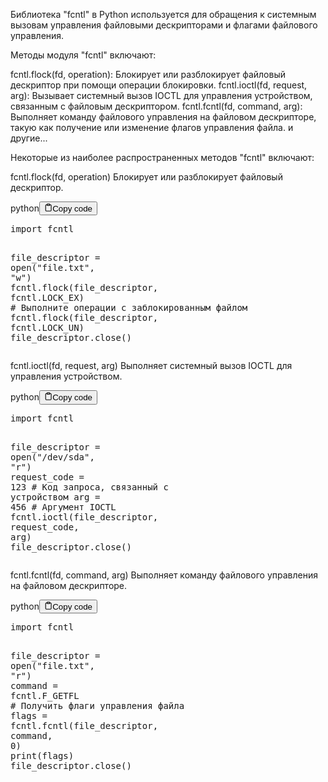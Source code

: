 <p>Библиотека "fcntl" в Python используется для обращения к системным вызовам управления файловыми дескрипторами и флагами файлового управления.</p>
<p>Методы модуля "fcntl" включают:</p>
<p>fcntl.flock(fd, operation): Блокирует или разблокирует файловый дескриптор при помощи операции блокировки.
fcntl.ioctl(fd, request, arg): Вызывает системный вызов IOCTL для управления устройством, связанным с файловым дескриптором.
fcntl.fcntl(fd, command, arg): Выполняет команду файлового управления на файловом дескрипторе, такую как получение или изменение флагов управления файла.
и другие...</p>
<p>Некоторые из наиболее распространенных методов "fcntl" включают:</p>
<p>fcntl.flock(fd, operation) Блокирует или разблокирует файловый дескриптор.</p>
<div class="code-element"><div class="lang-line"><text>python</text><button class="copy-button" onclick="copyCode(this)"><svg stroke="currentColor" fill="none" stroke-width="2" viewBox="0 0 24 24" stroke-linecap="round" stroke-linejoin="round" class="h-4 w-4" height="1em" width="1em" xmlns="http://www.w3.org/2000/svg"><path d="M16 4h2a2 2 0 0 1 2 2v14a2 2 0 0 1-2 2H6a2 2 0 0 1-2-2V6a2 2 0 0 1 2-2h2"></path><rect x="8" y="2" width="8" height="4" rx="1" ry="1"></rect></svg><text>Copy code</text></button></div><div class="code"><div class="highlight"><pre><span></span><span class="kn">import</span> <span class="nn">fcntl</span>

<span class="n">file_descriptor</span> <span class="o">=</span> <span class="nb">open</span><span class="p">(</span><span class="s2">&quot;file.txt&quot;</span><span class="p">,</span> <span class="s2">&quot;w&quot;</span><span class="p">)</span>
<span class="n">fcntl</span><span class="o">.</span><span class="n">flock</span><span class="p">(</span><span class="n">file_descriptor</span><span class="p">,</span> <span class="n">fcntl</span><span class="o">.</span><span class="n">LOCK_EX</span><span class="p">)</span>
<span class="c1"># Выполните операции с заблокированным файлом</span>
<span class="n">fcntl</span><span class="o">.</span><span class="n">flock</span><span class="p">(</span><span class="n">file_descriptor</span><span class="p">,</span> <span class="n">fcntl</span><span class="o">.</span><span class="n">LOCK_UN</span><span class="p">)</span>
<span class="n">file_descriptor</span><span class="o">.</span><span class="n">close</span><span class="p">()</span>
</pre></div></div></div>

<p>fcntl.ioctl(fd, request, arg) Выполняет системный вызов IOCTL для управления устройством.</p>
<div class="code-element"><div class="lang-line"><text>python</text><button class="copy-button" onclick="copyCode(this)"><svg stroke="currentColor" fill="none" stroke-width="2" viewBox="0 0 24 24" stroke-linecap="round" stroke-linejoin="round" class="h-4 w-4" height="1em" width="1em" xmlns="http://www.w3.org/2000/svg"><path d="M16 4h2a2 2 0 0 1 2 2v14a2 2 0 0 1-2 2H6a2 2 0 0 1-2-2V6a2 2 0 0 1 2-2h2"></path><rect x="8" y="2" width="8" height="4" rx="1" ry="1"></rect></svg><text>Copy code</text></button></div><div class="code"><div class="highlight"><pre><span></span><span class="kn">import</span> <span class="nn">fcntl</span>

<span class="n">file_descriptor</span> <span class="o">=</span> <span class="nb">open</span><span class="p">(</span><span class="s2">&quot;/dev/sda&quot;</span><span class="p">,</span> <span class="s2">&quot;r&quot;</span><span class="p">)</span>
<span class="n">request_code</span> <span class="o">=</span> <span class="mi">123</span>  <span class="c1"># Код запроса, связанный с устройством</span>
<span class="n">arg</span> <span class="o">=</span> <span class="mi">456</span>  <span class="c1"># Аргумент IOCTL</span>
<span class="n">fcntl</span><span class="o">.</span><span class="n">ioctl</span><span class="p">(</span><span class="n">file_descriptor</span><span class="p">,</span> <span class="n">request_code</span><span class="p">,</span> <span class="n">arg</span><span class="p">)</span>
<span class="n">file_descriptor</span><span class="o">.</span><span class="n">close</span><span class="p">()</span>
</pre></div></div></div>

<p>fcntl.fcntl(fd, command, arg) Выполняет команду файлового управления на файловом дескрипторе.</p>
<div class="code-element"><div class="lang-line"><text>python</text><button class="copy-button" onclick="copyCode(this)"><svg stroke="currentColor" fill="none" stroke-width="2" viewBox="0 0 24 24" stroke-linecap="round" stroke-linejoin="round" class="h-4 w-4" height="1em" width="1em" xmlns="http://www.w3.org/2000/svg"><path d="M16 4h2a2 2 0 0 1 2 2v14a2 2 0 0 1-2 2H6a2 2 0 0 1-2-2V6a2 2 0 0 1 2-2h2"></path><rect x="8" y="2" width="8" height="4" rx="1" ry="1"></rect></svg><text>Copy code</text></button></div><div class="code"><div class="highlight"><pre><span></span><span class="kn">import</span> <span class="nn">fcntl</span>

<span class="n">file_descriptor</span> <span class="o">=</span> <span class="nb">open</span><span class="p">(</span><span class="s2">&quot;file.txt&quot;</span><span class="p">,</span> <span class="s2">&quot;r&quot;</span><span class="p">)</span>
<span class="n">command</span> <span class="o">=</span> <span class="n">fcntl</span><span class="o">.</span><span class="n">F_GETFL</span>  <span class="c1"># Получить флаги управления файла</span>
<span class="n">flags</span> <span class="o">=</span> <span class="n">fcntl</span><span class="o">.</span><span class="n">fcntl</span><span class="p">(</span><span class="n">file_descriptor</span><span class="p">,</span> <span class="n">command</span><span class="p">,</span> <span class="mi">0</span><span class="p">)</span>
<span class="nb">print</span><span class="p">(</span><span class="n">flags</span><span class="p">)</span>
<span class="n">file_descriptor</span><span class="o">.</span><span class="n">close</span><span class="p">()</span>
</pre></div></div></div>